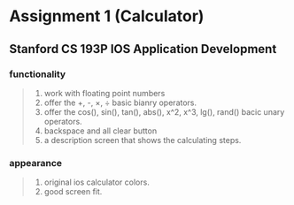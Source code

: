 # Assignment 1 (Calculator)
## Stanford CS 193P IOS Application Development

### functionality

> 1. work with floating point numbers 
> 2. offer the +, -, ×, ÷ basic bianry operators.
> 3. offer the cos(), sin(), tan(), abs(), x^2, x^3, lg(), rand() bacic unary operators.
> 4. backspace and all clear button
> 5. a description screen that shows the calculating steps.

### appearance

> 1. original ios calculator colors.
> 2. good screen fit.
